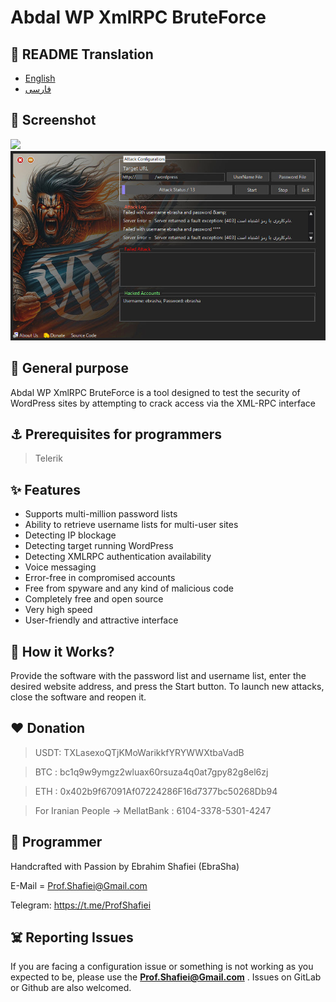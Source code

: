 # Abdal WP XmlRPC BruteForce

## 🎤 README Translation
- [English](README.md)
- [فارسی](README.fa.md)

## 👀 Screenshot

![](screenshot.jpg)
![](https://github.com/ebrasha/abdal-wp-xmlrpc-bruteforce/blob/main/scshot/app-ui.jpg)


 ## 💎 General purpose
Abdal WP XmlRPC BruteForce is a tool designed to test the security of WordPress sites by attempting to crack access via the XML-RPC interface

 ## ⚓ Prerequisites for programmers
>Telerik

## ✨ Features

- Supports multi-million password lists
- Ability to retrieve username lists for multi-user sites
- Detecting IP blockage
- Detecting target running WordPress
- Detecting XMLRPC authentication availability
- Voice messaging
- Error-free in compromised accounts
- Free from spyware and any kind of malicious code
- Completely free and open source
- Very high speed
- User-friendly and attractive interface

## 📝️ How it Works?
Provide the software with the password list and username list, enter the desired website address, and press the Start button. To launch new attacks, close the software and reopen it.

## ❤️ Donation

> USDT:      TXLasexoQTjKMoWarikkfYRYWWXtbaVadB

> BTC :   bc1q9w9ymgz2wluax60rsuza4q0at7gpy82g8el6zj

> ETH :   0x402b9f67091Af07224286F16d7377bc50268Db94

> For Iranian People -> MellatBank : 6104-3378-5301-4247

## 🤵 Programmer
Handcrafted with Passion by Ebrahim Shafiei (EbraSha)

E-Mail = Prof.Shafiei@Gmail.com

Telegram: https://t.me/ProfShafiei

## ☠️ Reporting Issues

If you are facing a configuration issue or something is not working as you expected to be, please use the **Prof.Shafiei@Gmail.com** . Issues on GitLab  or Github are also welcomed.


